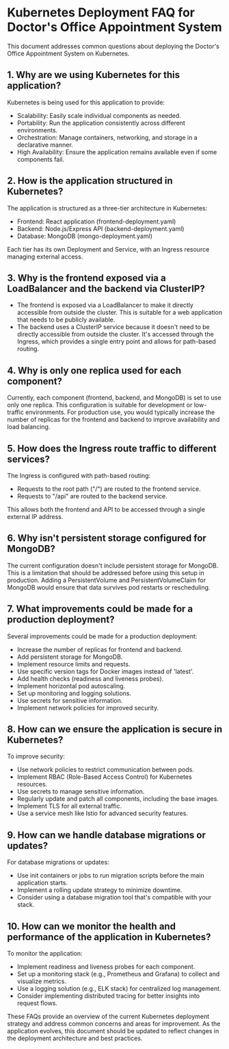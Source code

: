 # Kubernetes Deployment FAQ for Doctor's Office Appointment System

This document addresses common questions about deploying the Doctor's Office Appointment System on Kubernetes.

## 1. Why are we using Kubernetes for this application?

Kubernetes is being used for this application to provide:
- Scalability: Easily scale individual components as needed.
- Portability: Run the application consistently across different environments.
- Orchestration: Manage containers, networking, and storage in a declarative manner.
- High Availability: Ensure the application remains available even if some components fail.

## 2. How is the application structured in Kubernetes?

The application is structured as a three-tier architecture in Kubernetes:
- Frontend: React application (frontend-deployment.yaml)
- Backend: Node.js/Express API (backend-deployment.yaml)
- Database: MongoDB (mongo-deployment.yaml)

Each tier has its own Deployment and Service, with an Ingress resource managing external access.

## 3. Why is the frontend exposed via a LoadBalancer and the backend via ClusterIP?

- The frontend is exposed via a LoadBalancer to make it directly accessible from outside the cluster. This is suitable for a web application that needs to be publicly available.
- The backend uses a ClusterIP service because it doesn't need to be directly accessible from outside the cluster. It's accessed through the Ingress, which provides a single entry point and allows for path-based routing.

## 4. Why is only one replica used for each component?

Currently, each component (frontend, backend, and MongoDB) is set to use only one replica. This configuration is suitable for development or low-traffic environments. For production use, you would typically increase the number of replicas for the frontend and backend to improve availability and load balancing.

## 5. How does the Ingress route traffic to different services?

The Ingress is configured with path-based routing:
- Requests to the root path ("/") are routed to the frontend service.
- Requests to "/api" are routed to the backend service.

This allows both the frontend and API to be accessed through a single external IP address.

## 6. Why isn't persistent storage configured for MongoDB?

The current configuration doesn't include persistent storage for MongoDB. This is a limitation that should be addressed before using this setup in production. Adding a PersistentVolume and PersistentVolumeClaim for MongoDB would ensure that data survives pod restarts or rescheduling.

## 7. What improvements could be made for a production deployment?

Several improvements could be made for a production deployment:
- Increase the number of replicas for frontend and backend.
- Add persistent storage for MongoDB.
- Implement resource limits and requests.
- Use specific version tags for Docker images instead of 'latest'.
- Add health checks (readiness and liveness probes).
- Implement horizontal pod autoscaling.
- Set up monitoring and logging solutions.
- Use secrets for sensitive information.
- Implement network policies for improved security.

## 8. How can we ensure the application is secure in Kubernetes?

To improve security:
- Use network policies to restrict communication between pods.
- Implement RBAC (Role-Based Access Control) for Kubernetes resources.
- Use secrets to manage sensitive information.
- Regularly update and patch all components, including the base images.
- Implement TLS for all external traffic.
- Use a service mesh like Istio for advanced security features.

## 9. How can we handle database migrations or updates?

For database migrations or updates:
- Use init containers or jobs to run migration scripts before the main application starts.
- Implement a rolling update strategy to minimize downtime.
- Consider using a database migration tool that's compatible with your stack.

## 10. How can we monitor the health and performance of the application in Kubernetes?

To monitor the application:
- Implement readiness and liveness probes for each component.
- Set up a monitoring stack (e.g., Prometheus and Grafana) to collect and visualize metrics.
- Use a logging solution (e.g., ELK stack) for centralized log management.
- Consider implementing distributed tracing for better insights into request flows.

These FAQs provide an overview of the current Kubernetes deployment strategy and address common concerns and areas for improvement. As the application evolves, this document should be updated to reflect changes in the deployment architecture and best practices.
